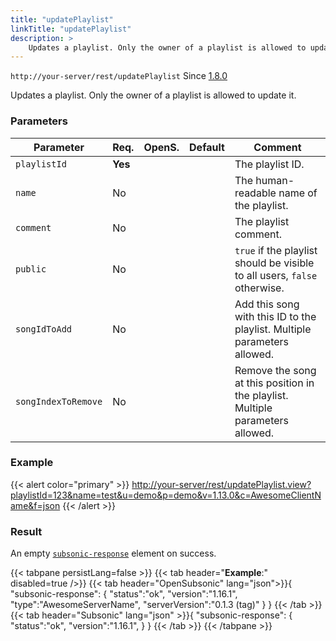 ```yaml
---
title: "updatePlaylist"
linkTitle: "updatePlaylist"
description: >
    Updates a playlist. Only the owner of a playlist is allowed to update it.
---
```


`http://your-server/rest/updatePlaylist` Since [1.8.0](../../subsonic-versions)

Updates a playlist. Only the owner of a playlist is allowed to update it.

### Parameters

| Parameter | Req. | OpenS. | Default | Comment |
| --- | --- | --- | --- | --- |
| `playlistId` | **Yes** |  |    | The playlist ID. |
| `name` | No  |  |    | The human-readable name of the playlist. |
| `comment` | No  | |     | The playlist comment. |
| `public` | No  |  |    | `true` if the playlist should be visible to all users, `false` otherwise. |
| `songIdToAdd` | No  |  |    | Add this song with this ID to the playlist. Multiple parameters allowed. |
| `songIndexToRemove` | No  | |     | Remove the song at this position in the playlist. Multiple parameters allowed. |

### Example

{{< alert color="primary" >}} <http://your-server/rest/updatePlaylist.view?playlistId=123&name=test&u=demo&p=demo&v=1.13.0&c=AwesomeClientName&f=json> {{< /alert >}}

### Result

An empty [`subsonic-response`](../../responses/subsonic-response) element on success.

{{< tabpane persistLang=false >}}
{{< tab header="**Example**:" disabled=true />}}
{{< tab header="OpenSubsonic" lang="json">}}{
  "subsonic-response": {
    "status":"ok",
    "version":"1.16.1",
    "type":"AwesomeServerName",
    "serverVersion":"0.1.3 (tag)"
  }
}
{{< /tab >}}
{{< tab header="Subsonic" lang="json" >}}{
  "subsonic-response": {
    "status":"ok",
    "version":"1.16.1",
  }
}
{{< /tab >}}
{{< /tabpane >}}
